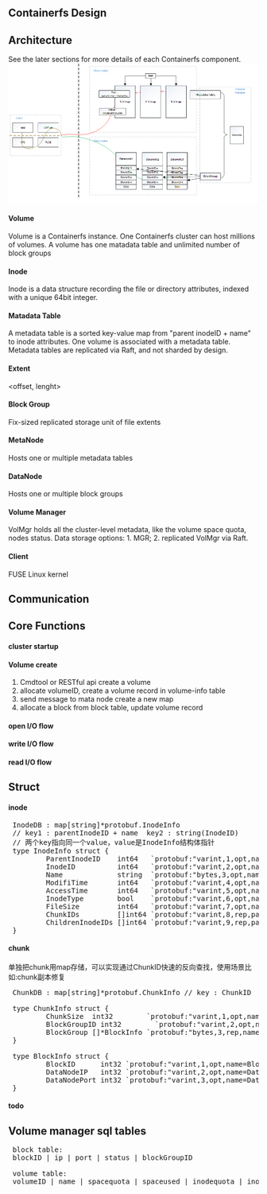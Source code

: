 ## Containerfs Design

## Architecture

See the later sections for more details of each Containerfs component.
![image](architecture.png)

#### Volume  
Volume is a Containerfs instance.  One Containerfs cluster can host millions of volumes.
A volume has one matadata table and unlimited number of block groups

#### Inode  
Inode is a data structure recording the file or directory attributes, indexed with a unique 64bit integer.

#### Matadata Table 
A metadata table is a sorted key-value map from "parent inodeID + name" to inode attributes.
One volume is associated with a metadata table.
Metadata tables are replicated via Raft, and not sharded by design. 

#### Extent
<offset, lenght>

#### Block Group  
Fix-sized replicated storage unit of file extents

#### MetaNode
Hosts one or multiple metadata tables

#### DataNode
Hosts one or multiple block groups

#### Volume Manager  
VolMgr holds all the cluster-level metadata, like the volume space quota, nodes status. 
Data storage options: 1. MGR; 2. replicated VolMgr via Raft.

#### Client
FUSE
Linux kernel

## Communication

## Core Functions

#### cluster startup


#### Volume create
1. Cmdtool or RESTful api create a volume  
2. allocate volumeID, create a volume record in volume-info table  
3. send message to mata node create a new map  
4. allocate a block from block table, update volume record  

#### open I/O flow

#### write I/O flow

#### read I/O flow


## Struct

#### inode
<pre>
&nbsp;InodeDB : map[string]*protobuf.InodeInfo 
&nbsp;// key1 : parentInodeID + name  key2 : string(InodeID)
&nbsp;// 两个key指向同一个value，value是InodeInfo结构体指针
&nbsp;type InodeInfo struct {
&nbsp;        ParentInodeID    int64   `protobuf:"varint,1,opt,name=ParentInodeID" json:"ParentInodeID,omitempty"`
&nbsp;        InodeID          int64   `protobuf:"varint,2,opt,name=InodeID" json:"InodeID,omitempty"`
&nbsp;        Name             string  `protobuf:"bytes,3,opt,name=Name" json:"Name,omitempty"`
&nbsp;        ModifiTime       int64   `protobuf:"varint,4,opt,name=ModifiTime" json:"ModifiTime,omitempty"`
&nbsp;        AccessTime       int64   `protobuf:"varint,5,opt,name=AccessTime" json:"AccessTime,omitempty"`
&nbsp;        InodeType        bool    `protobuf:"varint,6,opt,name=InodeType" json:"InodeType,omitempty"`
&nbsp;        FileSize         int64   `protobuf:"varint,7,opt,name=FileSize" json:"FileSize,omitempty"`
&nbsp;        ChunkIDs         []int64 `protobuf:"varint,8,rep,packed,name=ChunkIDs" json:"ChunkIDs,omitempty"`
&nbsp;        ChildrenInodeIDs []int64 `protobuf:"varint,9,rep,packed,name=ChildrenInodeIDs" json:"ChildrenInodeIDs,omitempty"`
&nbsp;}
</pre>
#### chunk
单独把chunk用map存储，可以实现通过ChunkID快速的反向查找，使用场景比如:chunk副本修复
<pre>
&nbsp;ChunkDB : map[string]*protobuf.ChunkInfo // key : ChunkID
&nbsp;
&nbsp;type ChunkInfo struct {
&nbsp;        ChunkSize  int32        `protobuf:"varint,1,opt,name=ChunkSize" json:"ChunkSize,omitempty"`
&nbsp;        BlockGroupID int32        `protobuf:"varint,2,opt,name=BlockGroupID" json:"BlockGroupID,omitempty"`
&nbsp;        BlockGroup []*BlockInfo `protobuf:"bytes,3,rep,name=BlockGroup" json:"BlockGroup,omitempty"`
&nbsp;}
&nbsp;
&nbsp;type BlockInfo struct {
&nbsp;        BlockID      int32 `protobuf:"varint,1,opt,name=BlockID" json:"BlockID,omitempty"`
&nbsp;        DataNodeIP   int32 `protobuf:"varint,2,opt,name=DataNodeIP" json:"DataNodeIP,omitempty"`
&nbsp;        DataNodePort int32 `protobuf:"varint,3,opt,name=DataNodePort" json:"DataNodePort,omitempty"`
&nbsp;}
</pre>

#### todo

## Volume manager sql tables
<pre>
&nbsp;block table:
&nbsp;blockID | ip | port | status | blockGroupID

&nbsp;volume table:
&nbsp;volumeID | name | spacequota | spaceused | inodequota | inodeused | blockGroupID1 blockGroupID2 blockGroupID3 ... | status
</pre>

